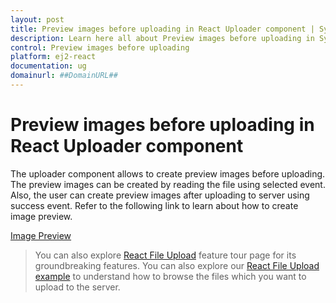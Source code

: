 ```yaml
---
layout: post
title: Preview images before uploading in React Uploader component | Syncfusion
description: Learn here all about Preview images before uploading in Syncfusion React Uploader component of Syncfusion Essential JS 2 and more.
control: Preview images before uploading 
platform: ej2-react
documentation: ug
domainurl: ##DomainURL##
---
```


# Preview images before uploading in React Uploader component

The uploader component allows to create preview images before uploading. The preview images can be created by reading the file using selected event. Also, the user can create preview images after uploading to server using success event. Refer to the following link to learn about how to create image preview.

[Image Preview](https://ej2.syncfusion.com/react/demos/#/material/uploader/image-preview)

>You can also explore [React File Upload](https://www.syncfusion.com/react-ui-components/react-file-upload) feature tour page for its groundbreaking features. You can also explore our [React File Upload example](https://ej2.syncfusion.com/react/demos/#/material/uploader/default) to understand how to browse the files which you want to upload to the server.
